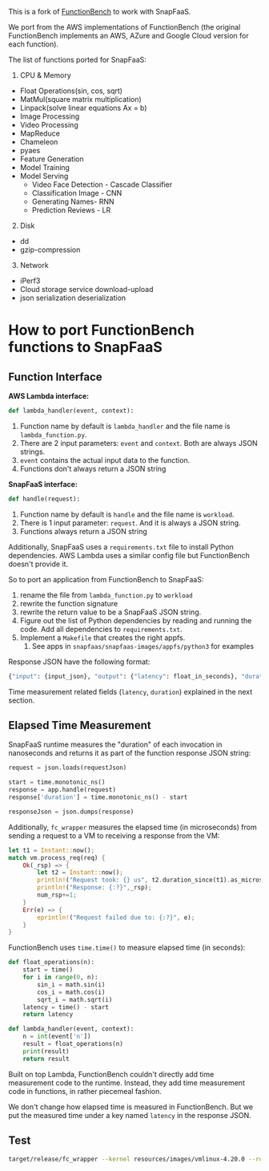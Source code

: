 This is a fork of [FunctionBench](https://github.com/kmu-bigdata/serverless-faas-workbench) to work with SnapFaaS.

We port from the AWS implementations of FunctionBench (the original FunctionBench implements an AWS, AZure and Google Cloud version for each function).

The list of functions ported for SnapFaaS:
1. CPU & Memory
 - Float Operations(sin, cos, sqrt)
 - MatMul(square matrix multiplication)
 - Linpack(solve linear equations Ax = b)
 - Image Processing
 - Video Processing
 - MapReduce
 - Chameleon
 - pyaes
 - Feature Generation
 - Model Training
 - Model Serving
    - Video Face Detection - Cascade Classifier
    - Classification Image - CNN
    - Generating Names- RNN
    - Prediction Reviews - LR
2. Disk
 - dd
 - gzip-compression
3. Network
 - iPerf3
 - Cloud storage service download-upload
 - json serialization deserialization


# How to port FunctionBench functions to SnapFaaS

## Function Interface

**AWS Lambda interface:**

```python
def lambda_handler(event, context):
```

1. Function name by default is `lambda_handler` and the file name is `lambda_function.py`.
2. There are 2 input parameters: `event` and `context`. Both are always JSON strings.
3. `event` contains the actual input data to the function.
4. Functions don't always return a JSON string

**SnapFaaS interface:**

```python
def handle(request):
```

1. Function name by default is `handle` and the file name is `workload`.
2. There is 1 input parameter: `request`. And it is always a JSON string.
3. Functions always return a JSON string

Additionally, SnapFaaS uses a `requirements.txt` file to install Python
dependencies. AWS Lambda uses a similar config file but FunctionBench doesn't
provide it.

So to port an application from FunctionBench to SnapFaaS:

1. rename the file from `lambda_function.py` to `workload`
2. rewrite the function signature
3. rewrite the return value to be a SnapFaaS JSON string.
4. Figure out the list of Python dependencies by reading and running the code. Add all dependencies to `requirements.txt`.
5. Implement a `Makefile` that creates the right appfs.
   1. See apps in `snapfaas/snapfaas-images/appfs/python3` for examples

Response JSON have the following format:

```bash
{"input": {input_json}, "output": {"latency": float_in_seconds}, "duration": int_in_ns}
```

Time measurement related fields (`latency`, `duration`) explained in the next
section.

## Elapsed Time Measurement

SnapFaaS runtime measures the "duration" of each invocation in nanoseconds and
returns it as part of the function response JSON string:

```python
request = json.loads(requestJson)

start = time.monotonic_ns()
response = app.handle(request)
response['duration'] = time.monotonic_ns() - start

responseJson = json.dumps(response)

```

Additionally, `fc_wrapper` measures the elapsed time (in microseconds) from
sending a request to a VM to receiving a response from the VM:

```rust
let t1 = Instant::now();
match vm.process_req(req) {
    Ok(_rsp) => {
        let t2 = Instant::now();
        println!("Request took: {} us", t2.duration_since(t1).as_micros());
        println!("Response: {:?}",_rsp);
        num_rsp+=1;
    }
    Err(e) => {
        eprintln!("Request failed due to: {:?}", e);
    }
}

```

FunctionBench uses `time.time()` to measure elapsed time (in seconds):

```python
def float_operations(n):
    start = time()
    for i in range(0, n):
        sin_i = math.sin(i)
        cos_i = math.cos(i)
        sqrt_i = math.sqrt(i)
    latency = time() - start
    return latency

def lambda_handler(event, context):
    n = int(event['n'])
    result = float_operations(n)
    print(result)
    return result
```

Built on top Lambda, FunctionBench couldn't directly add time measurement code
to the runtime. Instead, they add time measurement code in functions, in
rather piecemeal fashion.

We don't change how elapsed time is measured in FunctionBench. But we put the
measured time under a key named `latency` in the response JSON.

## Test

```bash
target/release/fc_wrapper --kernel resources/images/vmlinux-4.20.0 --rootfs snapfaas-images/rootfs_ext4/python3.ext4 --appfs snapfaas-images/appfs/hellopy2/output.ext2 --network 'tap1/ee:61:55:28:1b:f9' --mem_size 128 --vcpu_count 1 < resources/hello.json
```